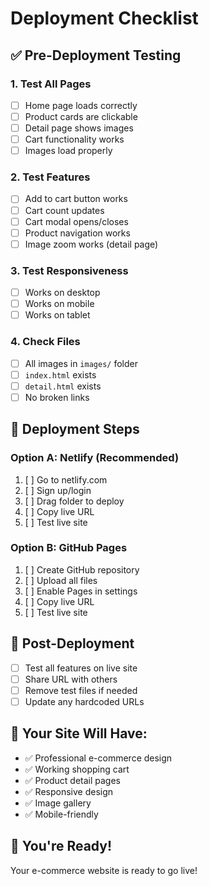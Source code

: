 # Deployment Checklist

## ✅ Pre-Deployment Testing

### 1. **Test All Pages**
- [ ] Home page loads correctly
- [ ] Product cards are clickable
- [ ] Detail page shows images
- [ ] Cart functionality works
- [ ] Images load properly

### 2. **Test Features**
- [ ] Add to cart button works
- [ ] Cart count updates
- [ ] Cart modal opens/closes
- [ ] Product navigation works
- [ ] Image zoom works (detail page)

### 3. **Test Responsiveness**
- [ ] Works on desktop
- [ ] Works on mobile
- [ ] Works on tablet

### 4. **Check Files**
- [ ] All images in `images/` folder
- [ ] `index.html` exists
- [ ] `detail.html` exists
- [ ] No broken links

## 🚀 Deployment Steps

### **Option A: Netlify (Recommended)**
1. [ ] Go to netlify.com
2. [ ] Sign up/login
3. [ ] Drag folder to deploy
4. [ ] Copy live URL
5. [ ] Test live site

### **Option B: GitHub Pages**
1. [ ] Create GitHub repository
2. [ ] Upload all files
3. [ ] Enable Pages in settings
4. [ ] Copy live URL
5. [ ] Test live site

## 🎯 Post-Deployment
- [ ] Test all features on live site
- [ ] Share URL with others
- [ ] Remove test files if needed
- [ ] Update any hardcoded URLs

## 📱 Your Site Will Have:
- ✅ Professional e-commerce design
- ✅ Working shopping cart
- ✅ Product detail pages
- ✅ Responsive design
- ✅ Image gallery
- ✅ Mobile-friendly

## 🎉 You're Ready!
Your e-commerce website is ready to go live! 